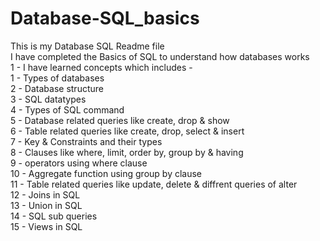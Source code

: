 # Database-SQL_basics

This is my Database SQL Readme file 
<br> I have completed the Basics of SQL to understand how databases works 
<br> 1 - I have learned concepts which includes - 
<br> 1 - Types of databases
<br> 2 - Database structure
<br> 3 - SQL datatypes
<br> 4 - Types of SQL command 
<br> 5 - Database related queries like create, drop & show
<br> 6 - Table related queries like create, drop, select & insert
<br> 7 - Key & Constraints and their types
<br> 8 - Clauses like where, limit, order by, group by & having
<br> 9 - operators using where clause
<br> 10 - Aggregate function using group by clause
<br> 11 - Table related queries like update, delete & diffrent queries of alter
<br> 12 - Joins in SQL
<br> 13 - Union in SQL
<br> 14 - SQL sub queries
<br> 15 - Views in SQL
